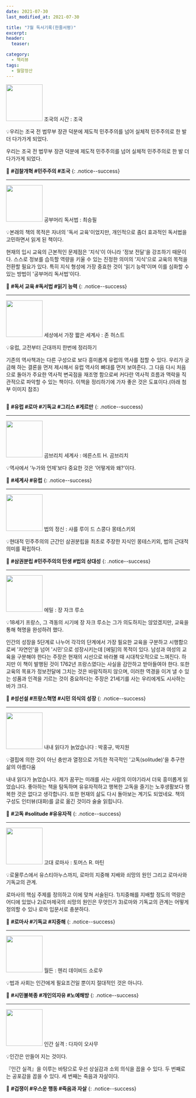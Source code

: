 ```yaml
---
date: 2021-07-30
last_modified_at: 2021-07-30

title: "7월 독서기록(한줄서평)"
excerpt:
header:
  teaser:

category:
  - 책리뷰
tags:
  - 월말정산
---
```

<img src="https://img.ridicdn.net/cover/3079000142/xxlarge?dpi=xxhdpi#1" style="width: 100px" class="align-left" alt=""/> 조국의 시간
: 조국

💡우리는 조국 전 법무부 장관 덕분에 제도적 민주주의를 넘어 실체적 민주주의로 한 발 더 다가가게 되었다.

우리는 조국 전 법무부 장관 덕분에 제도적 민주주의를 넘어 실체적 민주주의로 한 발 더 다가가게 되었다.

🔑 **\#검찰개혁 #민주주의 #조국**
{: .notice--success}

------

<img src="https://img.ridicdn.net/cover/3652000001/xxlarge?dpi=xxhdpi#1" style="width: 100px" class="align-left" alt=""/> 공부머리 독서법
: 최승필

💡본래의 책의 목적은 자녀의 '독서 교육'이었지만, 개인적으로 좀더 효과적인 독서법을 고민하면서 읽게 된 책이다. 

현재의 입시 교육의 근본적인 문제점은 '지식'이 아니라 '정보 전달'을 강조하기 때문이다. 스스로 정보를 습득할 역량을 키울 수 있는 진정한 의미의 '지식'으로 교육의 목적을 전환할 필요가 있다. 특히 지식 형성에 가장 중효한 것이 '읽기 능력'이며 이를 심화할 수 있는 방법이 '공부머리 독서법'이다.

🔑 **\#독서 교육 #독서법 #읽기 능력**
{: .notice--success}

------

<img src="https://img.ridicdn.net/cover/734001459/xxlarge?dpi=xxhdpi#1" style="width: 100px" class="align-left" alt=""/> 세상에서 가장 짧은 세계사
: 존 허스트

💡유럽, 고전부터 근대까지 한번에 정리하기

기존의 역사책과는 다른 구성으로 보다 흥미롭게 유럽의 역사를 접할 수 있다. 우리가 궁금해 하는 결론을 먼저 제시해서 유럽 역사의 뼈대를 먼저 보여준다. 그 다음 다시 처음으로 돌아가 주요한 역사적 변곡점을 재조명 함으로써 커다란 역사적 흐름과 맥락을 직관적으로 파악할 수 있는 책이다. 이책을 정리하기에 가자 좋은 것은 도표이다.(아래 첨부 이미지 참조)

<img src="https://s3.us-west-2.amazonaws.com/secure.notion-static.com/3079a3a9-c485-4654-95e5-933d0aa2d09f/19___.png?X-Amz-Algorithm=AWS4-HMAC-SHA256&X-Amz-Credential=AKIAT73L2G45O3KS52Y5%2F20211104%2Fus-west-2%2Fs3%2Faws4_request&X-Amz-Date=20211104T040647Z&X-Amz-Expires=86400&X-Amz-Signature=08b484c327adcd8236d87c1cebc8e63988161f8347b39a94506a08a90e09de7d&X-Amz-SignedHeaders=host&response-content-disposition=filename%20%3D%2219___.png%22" class="align-center" alt="">

🔑 **\#유럽 #로마 #기독교 #그리스 #게르만**
{: .notice--success}

------

<img src="http://image.yes24.com/goods/74372342/XL" style="width: 100px" class="align-left" alt=""/> 곰브리치 세계사
: 에른스트 H. 곰브리치

💡역사에서 ‘누가와 언제’보다 중요한 것은 ‘어떻게와  왜?’이다.  

🔑 **\#세계사 #유럽**
{: .notice--success}

------

<img src="https://img.ridicdn.net/cover/998000251/xxlarge?dpi=xxhdpi#1" style="width: 100px" class="align-left" alt=""/> 법의 정신
: 샤를 루이 드 스콩다 몽테스키외

💡현대적 민주주의의 근간인 삼권분립을 최초로 주장한 지식인 몽테스키외, 법의 근대적 의미를 확립하다.

🔑 **\#삼권분립 #민주주의의 탄생 #법의 상대성**
{: .notice--success}

------

<img src="https://img.ridicdn.net/cover/1480000048/xxlarge?dpi=xxhdpi#1" style="width: 100px" class="align-left" alt=""/> 에밀
: 장 자크 루소

💡18세기 프랑스, 그 격동의 시기에 장 자크 루소는 그가 의도하지는 않았겠지만, 교육을 통해 혁명을 완성하려 했다. 

인간의 성장을 5단계로 나누어 각각의 단계에서 가장 필요한 교육을 구분하고 시행함으로써 '자연인'을 넘어 '시민'으로 성장시키는데 [에밀]의 목적이 있다. 남성과 여성의 교육을 구분해야 한다는 주장은 현재의 시선으로 바라볼 때 시대착오적으로 느껴진다. 하지만 이 책이 발행된  것이 1762년 프랑스였다는 사실을 감안하고 받아들여야 한다. 또한 교육의 목표가 정보전달에 그치는 것은 바람직하지 않으며, 이러한 역경을 이겨 낼 수 있는 성품과 인격을 기르는 것이 중요하다는 주장은 21세기를 사는 우리에게도 시사하는 바가 크다.

🔑 **\#성선설 #프랑스혁명 #시민 의식의 성장**
{: .notice--success}

------

<img src="https://img.ridicdn.net/cover/3351000003/xxlarge?dpi=xxhdpi#1" style="width: 100px" class="align-left" alt=""/> 내내 읽다가 늙었습니다
: 박홍규, 박지원

💡결핍에 의한 것이 아닌 충만과 열정으로 가득한 적극적인 '고독(solitude)'을 추구한 삶의 아름다움

내내 읽다가 늙었습니다. 제가 꿈꾸는 미래를 사는 사람의 이야기라서 더욱 흥미롭게 읽었습니다. 좋아하는 책을 탐독하며 유유자적하고 행복한 고독을 즐기는 노후생활보다 행복한 것은 없다고 생각합니다. 또한 현재의 삶도 다시 돌아보는 계기도 되었네요.  책의 구성도 인터뷰(대화)를 글로 옮긴 것이라 술술 읽힙니다.

🔑 **\#고독 #solitude #유유자적**
{: .notice--success}

------

<img src="http://image.yes24.com/momo/TopCate640/MidCate010/63998165.jpg" style="width: 100px" class="align-left" alt=""/> 고대 로마사
: 토머스 R. 마틴

💡로물루스에서 유스티아누스까지, 로마의 지중해 지배와 쇠망의 원인 그리고 로마사와 기독교의 관계.

로마사의 핵심 주제를 정의하고 이에 맞쳐 서술된다. 1)지중해를 지배할 정도의 역량은 어디에 있었나 2)로마제국의 쇠망의 원인은 무엇인가 3)로마와 기독교의 관계는 어떻게 정의할 수 있나 로마 입문서로  충분하다.

🔑 **\#로마사 #기독교 #지중해**
{: .notice--success}

------

<img src="https://img.ridicdn.net/cover/2416000036/xxlarge?dpi=xxhdpi#1" style="width: 100px" class="align-left" alt=""/> 월든
: 헨리 데이비드 소로우

💡법과 사회는 인간에게 필요조건일 뿐이지 절대적인 것은 아니다. 

🔑 **\#시민불복종 #개인의자유 #노예해방**
{: .notice--success}

------

<img src="https://img.ridicdn.net/cover/998000238/xxlarge?dpi=xxhdpi#1" style="width: 100px" class="align-left" alt=""/> 인간 실격
: 다자이 오사무

💡인간은 만들어 지는 것이다. 

『인간 실격』을 이루는 바탕으로 우선 상실감과 소외 의식을 꼽을 수 있다.  두 번째로는 공포감을 꼽을 수 있다.  세 번째는 죽음과 자살이다.

🔑 **\#겁쟁이 #우스운 행동 #죽음과 자살**
{: .notice--success}